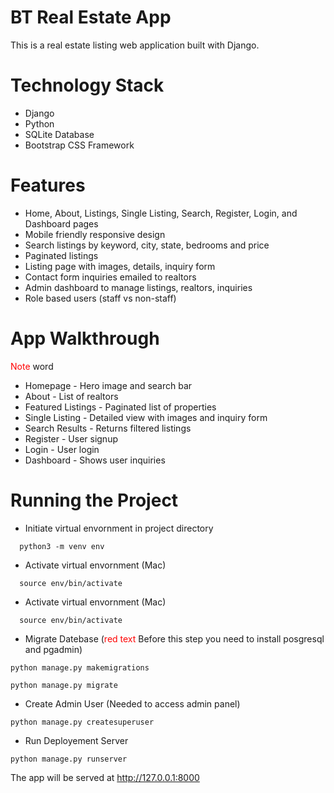 # BT Real Estate App

This is a real estate listing web application built with Django.

# Technology Stack
- Django
- Python
- SQLite Database
- Bootstrap CSS Framework

# Features
- Home, About, Listings, Single Listing, Search, Register, Login, and Dashboard pages
- Mobile friendly responsive design
- Search listings by keyword, city, state, bedrooms and price
- Paginated listings
- Listing page with images, details, inquiry form
- Contact form inquiries emailed to realtors
- Admin dashboard to manage listings, realtors, inquiries
- Role based users (staff vs non-staff)

# App Walkthrough
<span style="color:red;">Note</span> word
- Homepage - Hero image and search bar
- About - List of realtors
- Featured Listings - Paginated list of properties
- Single Listing - Detailed view with images and inquiry form
- Search Results - Returns filtered listings
- Register - User signup
- Login - User login
- Dashboard - Shows user inquiries

# Running the Project 
- Initiate virtual envornment in project directory
```
  python3 -m venv env
```
  
- Activate virtual envornment (Mac)
```
  source env/bin/activate
```
- Activate virtual envornment (Mac)
```
  source env/bin/activate
```

- Migrate Datebase (<span style="color: red;">red text</span>  Before this step you need to install posgresql and pgadmin) 
```
python manage.py makemigrations
```

```
python manage.py migrate
```

- Create Admin User (Needed to access admin panel)
```
python manage.py createsuperuser
```

- Run Deployement Server 
```
python manage.py runserver 
```
The app will be served at http://127.0.0.1:8000 
